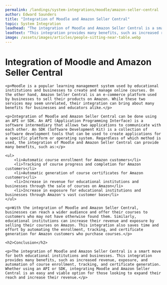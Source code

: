 ```yaml
---
permalink: /landings/system-integrations/moodle/amazon-seller-central
author: Edward Saunders
title: "Integration of Moodle and Amazon Seller Central"
topic: System Integration
leadhead: "The integration of Moodle and Amazon Seller Central is a smart move for both educational institutions and businesses"
leadtext: "This integration provides many benefits, such as increased revenue, exposure, and automation of course enrollment, tracking, and certificate generation. Whether using an API or SDK, integrating Moodle and Amazon Seller Central is an easy and viable option for those looking to expand their reach and increase their revenue."
image: /assets/images/articles/people-sitting-near-table.webp
---
```

<div class="arttext">
	<h1>Integration of Moodle and Amazon Seller Central</h1>

	<p>Moodle is a popular learning management system used by educational institutions and businesses to create and manage online courses. On the other hand, Amazon Seller Central is an e-commerce platform used by businesses to sell their products on Amazon. While these two services may seem unrelated, their integration can bring about many benefits for businesses and educators alike.</p>

	<p>Integration of Moodle and Amazon Seller Central can be done using an API or SDK. An API (Application Programming Interface) is a software intermediary that allows two applications to communicate with each other. An SDK (Software Development Kit) is a collection of software development tools that can be used to create applications for a specific platform or operating system. Regardless of which method is used, the integration of Moodle and Amazon Seller Central can provide many benefits, such as:</p>

	<ul>
		<li>Automatic course enrollment for Amazon customers</li>
		<li>Tracking of course progress and completion for Amazon customers</li>
		<li>Automatic generation of course certificates for Amazon customers</li>
		<li>Increase in revenue for educational institutions and businesses through the sale of courses on Amazon</li>
		<li>Increase in exposure for educational institutions and businesses through Amazon's vast customer base</li>
	</ul>

	<p>With the integration of Moodle and Amazon Seller Central, businesses can reach a wider audience and offer their courses to customers who may not have otherwise found them. Similarly, educational institutions can increase their revenue and exposure by selling their courses on Amazon. This integration also saves time and effort by automating the enrollment, tracking, and certificate generation for Amazon customers who purchase courses.</p>

	<h2>Conclusion</h2>

	<p>The integration of Moodle and Amazon Seller Central is a smart move for both educational institutions and businesses. This integration provides many benefits, such as increased revenue, exposure, and automation of course enrollment, tracking, and certificate generation. Whether using an API or SDK, integrating Moodle and Amazon Seller Central is an easy and viable option for those looking to expand their reach and increase their revenue.</p>

</div>
